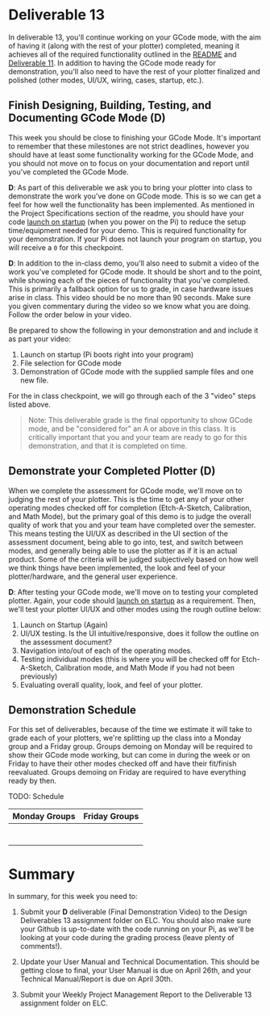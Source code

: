 # Deliverable 13

In deliverable 13, you'll continue working on your GCode mode, with the aim of having it (along with the rest of your plotter) completed, meaning it achieves all of the required functionality outlined in the [README](../README.md) and [Deliverable 11](deliverable11.md). In addition to having the GCode mode ready for demonstration, you'll also need to have the rest of your plotter finalized and polished (other modes, UI/UX, wiring, cases, startup, etc.).

## Finish Designing, Building, Testing, and Documenting GCode Mode (D)

This week you should be close to finishing your GCode Mode. It's important to remember that these milestones are not strict deadlines, however you should have at least some functionality working for the GCode Mode, and you should not move on to focus on your documentation and report until you've completed the GCode Mode.

**D**: As part of this deliverable we ask you to bring your plotter into class to demonstrate the work you've done on GCode mode. This is so we can get a feel for how well the functionality has been implemented. As mentioned in the Project Specifications section of the readme, you should have your code [launch on startup](setup/launch-on-startup.md) (when you power on the Pi) to reduce the setup time/equipment needed for your demo. This is required functionality for your demonstration. If your Pi does not launch your program on startup, you will receive a `0` for this checkpoint.

**D**: In addition to the in-class demo, you'll also need to submit a video of the work you've completed for GCode mode. It should be short and to the point, while showing each of the pieces of functionality that you've completed. This is primarily a fallback option for us to grade, in case hardware issues arise in class. This video should be no more than 90 seconds. Make sure you given commentary during the video so we know what you are doing.  Follow the order below in your video.

Be prepared to show the following in your demonstration and and include it as part your video:

1. Launch on startup (Pi boots right into your program)
2. File selection for GCode mode
3. Demonstration of GCode mode with the supplied sample files and one new file.

For the in class checkpoint, we will go through each of the 3 "video" steps listed above.

> Note: This deliverable grade is the final opportunity to show GCode mode, and be "considered for" an A or above in this class. It is critically important that you and your team are ready to go for this demonstration, and that it is completed on time.

## Demonstrate your Completed Plotter (D)

When we complete the assessment for GCode mode, we'll move on to judging the rest of your plotter. This is the time to get any of your other operating modes checked off for completion (Etch-A-Sketch, Calibration, and Math Mode), but the primary goal of this demo is to judge the overall quality of work that you and your team have completed over the semester. This means testing the UI/UX as described in the UI section of the assessment document, being able to go into, test, and switch between modes, and generally being able to use the plotter as if it is an actual product. Some of the criteria will be judged subjectively based on how well we think things have been implemented, the look and feel of your plotter/hardware, and the general user experience.

**D**: After testing your GCode mode, we'll move on to testing your completed plotter. Again, your code should [launch on startup](setup/launch-on-startup.md) as a requirement. Then, we'll test your plotter UI/UX and other modes using the rough outline below:

1. Launch on Startup (Again)
2. UI/UX testing. Is the UI intuitive/responsive, does it follow the outline on the assessment document?
3. Navigation into/out of each of the operating modes.
4. Testing individual modes (this is where you will be checked off for Etch-A-Sketch, Calibration mode, and Math Mode if you had not been previously)
5. Evaluating overall quality, look, and feel of your plotter.

## Demonstration Schedule

For this set of deliverables, because of the time we estimate it will take to grade each of your plotters, we're splitting up the class into a Monday group and a Friday group. Groups demoing on Monday will be required to show their GCode mode working, but can come in during the week or on Friday to have their other modes checked off and have their fit/finish reevaluated. Groups demoing on Friday are required to have everything ready by then. 

TODO: Schedule

| Monday Groups | Friday Groups |
| ------------- | ------------- |
|               |               |
|               |               |
|               |               |
|               |               |
|               |               |
|               |               |
|               |               |

# Summary

In summary, for this week you need to:

1. Submit your **D** deliverable (Final Demonstration Video) to the Design Deliverables 13 assignment folder on ELC. You should also make sure your Github is up-to-date with the code running on your Pi, as we'll be looking at your code during the grading process (leave plenty of comments!).

4. Update your User Manual and Technical Documentation. This should be getting close to final, your User Manual is due on April 26th, and your Technical Manual/Report is due on April 30th.

5. Submit your Weekly Project Management Report to the Deliverable 13 assignment folder on ELC.